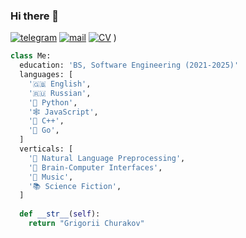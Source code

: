 ### Hi there 👋

[![telegram](https://img.shields.io/static/v1?style=flat-square&message=telegram&color=26A5E4&logo=Telegram&logoColor=FFFFFF&label=)](https://t.me/gachurakov)
[![mail](https://img.shields.io/badge/gmail-c14438?style=flat-square&message=gmail&logo=Gmail&logoColor=white&link=mailto:dmatasoff@gmail.com)](mailto:gachurakov@edu.hse.ru)
[![CV](https://img.shields.io/static/v1?style=flat-square&message=cv&color=50AFCE&logo=Canva&logoColor=white&label=)](https://github.com/disk0Dancer/disk0Dancer/files/14632700/churakov.pdf)
)



```python
class Me:
  education: 'BS, Software Engineering (2021-2025)'
  languages: [
    '🇬🇧 English',
    '🇷🇺 Russian',
    '🐍 Python',
    '🕸 JavaScript',
    '🤖 C++',
    '🏃 Go',
  ]
  verticals: [
    '👀 Natural Language Preprocessing',
    '🧠 Brain-Computer Interfaces',
    '🎵 Music',
    '📚 Science Fiction',
  ]
  
  def __str__(self):
    return "Grigorii Churakov"
```
